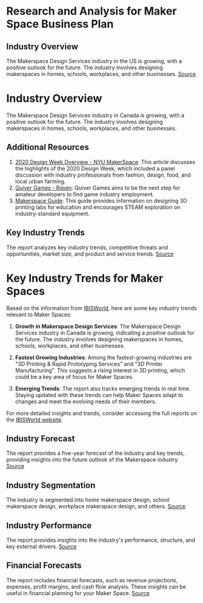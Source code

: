 # Research and Analysis for Maker Space Business Plan

## Industry Overview

The Makerspace Design Services industry in the US is growing, with a positive outlook for the future. The industry involves designing makerspaces in homes, schools, workplaces, and other businesses. [Source](https://www.ibisworld.com/default.aspx)

# Industry Overview

The Makerspace Design Services industry in Canada is growing, with a positive outlook for the future. The industry involves designing makerspaces in homes, schools, workplaces, and other businesses. 

## Additional Resources

1. [2020 Design Week Overview - NYU MakerSpace](https://makerspace.engineering.nyu.edu/designlab/2020-design-week-overview/): This article discusses the highlights of the 2020 Design Week, which included a panel discussion with industry professionals from fashion, design, food, and local urban farming.
2. [Quiver Games - Riipen](https://app.riipen.com/companies/QVd2QZzb): Quiver Games aims to be the next step for amateur developers to find game industry employment.
3. [Makerspace Guide](https://www.stratasys.com/en/resources/resource-guides/makerspace-guide/): This guide provides information on designing 3D printing labs for education and encourages STEAM exploration on industry-standard equipment.


## Key Industry Trends

The report analyzes key industry trends, competitive threats and opportunities, market size, and product and service trends. [Source](https://www.ibisworld.com/default.aspx)
# Key Industry Trends for Maker Spaces

Based on the information from [IBISWorld](https://www.ibisworld.com/default.aspx), here are some key industry trends relevant to Maker Spaces:

1. **Growth in Makerspace Design Services**: The Makerspace Design Services industry in Canada is growing, indicating a positive outlook for the future. The industry involves designing makerspaces in homes, schools, workplaces, and other businesses.

2. **Fastest Growing Industries**: Among the fastest-growing industries are "3D Printing & Rapid Prototyping Services" and "3D Printer Manufacturing". This suggests a rising interest in 3D printing, which could be a key area of focus for Maker Spaces.

3. **Emerging Trends**: The report also tracks emerging trends in real time. Staying updated with these trends can help Maker Spaces adapt to changes and meet the evolving needs of their members.

For more detailed insights and trends, consider accessing the full reports on the [IBISWorld website](https://www.ibisworld.com/default.aspx).


## Industry Forecast

The report provides a five-year forecast of the industry and key trends, providing insights into the future outlook of the Makerspace industry. [Source](https://www.ibisworld.com/default.aspx)

## Industry Segmentation

The industry is segmented into home makerspace design, school makerspace design, workplace makerspace design, and others. [Source](https://www.ibisworld.com/default.aspx)

## Industry Performance

The report provides insights into the industry's performance, structure, and key external drivers. [Source](https://www.ibisworld.com/default.aspx)

## Financial Forecasts

The report includes financial forecasts, such as revenue projections, expenses, profit margins, and cash flow analysis. These insights can be useful in financial planning for your Maker Space. [Source](https://www.ibisworld.com/default.aspx)
